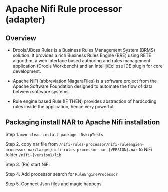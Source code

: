 
# Apache Nifi Rule processor (adapter)


## Overview
- Drools/JBoss Rules is a Business Rules Management System (BRMS) solution. It provides a rich Business Rules Engine (BRE) using RETE algorithm, a web interface based authoring and rules management application (Drools Workbench) and an Intellij/Eclipse IDE plugin for core development.

- Apache NiFi (abbreviation NiagaraFiles) is a software project from the Apache Software Foundation designed to automate the flow of data between software systems. 

- Rule engine based Rule (IF THEN) provides abstraction of hardcoding rules inside the application, hence very powerful.

## Packaging install NAR to Apache Nifi installation 
Step 1. `mvn clean install package -DskipTests`

Step 2. copy nar file from `/nifi-rules-processor/nifi-ruleengien-processor-nar/target/nifi-rules-processor-nar-{VERSION}.nar` to NiFi folder `/nifi-{version}/lib`

Step 3. (Re) start NiFi

Step 4. Add processor search for `RuleEngineProcessor`

Step 5. Connect Json files and magic happens

